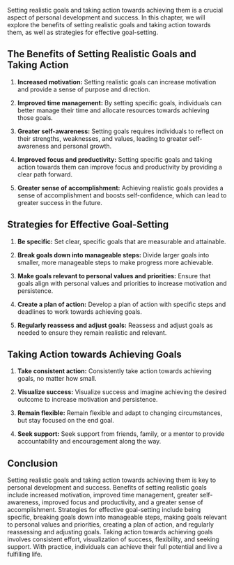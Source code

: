 
Setting realistic goals and taking action towards achieving them is a crucial aspect of personal development and success. In this chapter, we will explore the benefits of setting realistic goals and taking action towards them, as well as strategies for effective goal-setting.

The Benefits of Setting Realistic Goals and Taking Action
---------------------------------------------------------

1. **Increased motivation:** Setting realistic goals can increase motivation and provide a sense of purpose and direction.

2. **Improved time management:** By setting specific goals, individuals can better manage their time and allocate resources towards achieving those goals.

3. **Greater self-awareness:** Setting goals requires individuals to reflect on their strengths, weaknesses, and values, leading to greater self-awareness and personal growth.

4. **Improved focus and productivity:** Setting specific goals and taking action towards them can improve focus and productivity by providing a clear path forward.

5. **Greater sense of accomplishment:** Achieving realistic goals provides a sense of accomplishment and boosts self-confidence, which can lead to greater success in the future.

Strategies for Effective Goal-Setting
-------------------------------------

1. **Be specific:** Set clear, specific goals that are measurable and attainable.

2. **Break goals down into manageable steps:** Divide larger goals into smaller, more manageable steps to make progress more achievable.

3. **Make goals relevant to personal values and priorities:** Ensure that goals align with personal values and priorities to increase motivation and persistence.

4. **Create a plan of action:** Develop a plan of action with specific steps and deadlines to work towards achieving goals.

5. **Regularly reassess and adjust goals:** Reassess and adjust goals as needed to ensure they remain realistic and relevant.

Taking Action towards Achieving Goals
-------------------------------------

1. **Take consistent action:** Consistently take action towards achieving goals, no matter how small.

2. **Visualize success:** Visualize success and imagine achieving the desired outcome to increase motivation and persistence.

3. **Remain flexible:** Remain flexible and adapt to changing circumstances, but stay focused on the end goal.

4. **Seek support:** Seek support from friends, family, or a mentor to provide accountability and encouragement along the way.

Conclusion
----------

Setting realistic goals and taking action towards achieving them is key to personal development and success. Benefits of setting realistic goals include increased motivation, improved time management, greater self-awareness, improved focus and productivity, and a greater sense of accomplishment. Strategies for effective goal-setting include being specific, breaking goals down into manageable steps, making goals relevant to personal values and priorities, creating a plan of action, and regularly reassessing and adjusting goals. Taking action towards achieving goals involves consistent effort, visualization of success, flexibility, and seeking support. With practice, individuals can achieve their full potential and live a fulfilling life.
